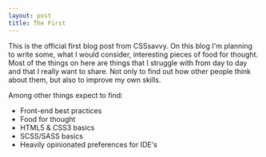 ```yaml
---
layout: post
title: The First
---
```


This is the official first blog post from CSSsavvy. On this blog I'm planning to write some, what I would consider, interesting pieces of food for thought. Most of the things on here are things that I struggle with from day to day and that I really want to share. Not only to find out how other people think about them, but also to improve my own skills. 

Among other things expect to find:

+ Front-end best practices
+ Food for thought
+ HTML5 & CSS3 basics
+ SCSS/SASS basics 
+ Heavily opinionated preferences for IDE's